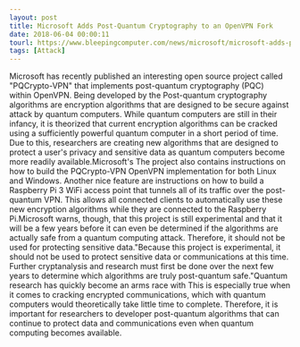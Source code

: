 ```yaml
---
layout: post
title: Microsoft Adds Post-Quantum Cryptography to an OpenVPN Fork
date: 2018-06-04 00:00:11
tourl: https://www.bleepingcomputer.com/news/microsoft/microsoft-adds-post-quantum-cryptography-to-an-openvpn-fork/
tags: [Attack]
---
```

Microsoft has recently published an interesting open source project called "PQCrypto-VPN" that implements post-quantum cryptography (PQC) within OpenVPN. Being developed by the Post-quantum cryptography algorithms are encryption algorithms that are designed to be secure against attack by quantum computers. While quantum computers are still in their infancy, it is theorized that current encryption algorithms can be cracked using a sufficiently powerful quantum computer in a short period of time. Due to this, researchers are creating new algorithms that are designed to protect a user's privacy and sensitive data as quantum computers become more readily available.Microsoft's The project also contains instructions on how to build the PQCrypto-VPN OpenVPN implementation for both Linux and Windows. Another nice feature are instructions on how to build a Raspberry Pi 3 WiFi access point that tunnels all of its traffic over the post-quantum VPN. This allows all connected clients to automatically use these new encryption algorithms while they are connected to the Raspberry Pi.Microsoft warns, though, that this project is still experimental and that it will be a few years before it can even be determined if the algorithms are actually safe from a quantum computing attack. Therefore, it should not be used for protecting sensitive data."Because this project is experimental, it should not be used to protect sensitive data or communications at this time. Further cryptanalysis and research must first be done over the next few years to determine which algorithms are truly post-quantum safe."Quantum research has quickly become an arms race with This is especially true when it comes to cracking encrypted communications, which with quantum computers would theoretically take little time to complete. Therefore, it is important for researchers to developer post-quantum algorithms that can continue to protect data and communications even when quantum computing becomes available.